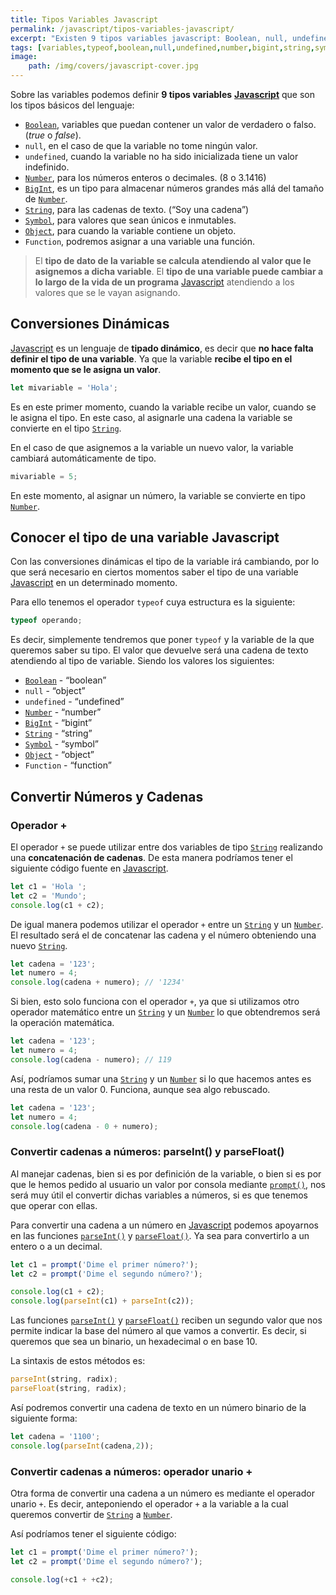 ```yaml
---
title: Tipos Variables Javascript
permalink: /javascript/tipos-variables-javascript/
excerpt: "Existen 9 tipos variables javascript: Boolean, null, undefined, Number, BigInt, String, Symbol, Object y Function."
tags: [variables,typeof,boolean,null,undefined,number,bigint,string,symbol,object,function]
image:
	path: /img/covers/javascript-cover.jpg
---
```


Sobre las variables podemos definir **9 tipos variables** [**Javascript**](https://www.manualweb.net/javascript/) que son los tipos básicos del lenguaje:

- [`Boolean`](https://www.w3api.com/Javascript/Boolean/), variables que puedan contener un valor de verdadero o falso. (_true_ o _false_).
- `null`, en el caso de que la variable no tome ningún valor.
- `undefined`, cuando la variable no ha sido inicializada tiene un valor indefinido.
- [`Number`](https://www.w3api.com/Javascript/Number/), para los números enteros o decimales. (8 o 3.1416)
- [`BigInt`](https://www.w3api.com/Javascript/BigInt/),  es un tipo para almacenar números grandes más allá del tamaño de [`Number`](https://www.w3api.com/Javascript/Number/).
- [`String`](http://www.w3api.com/Javascript/String/), para las cadenas de texto. (“Soy una cadena”)
- [`Symbol`](https://www.w3api.com/Javascript/Symbol/), para valores que sean únicos e inmutables.
- [`Object`](https://www.w3api.com/Javascript/Object/), para cuando la variable contiene un objeto.
- `Function`, podremos asignar a una variable una función.

> El **tipo de dato de la variable se calcula atendiendo al valor que le asignemos a dicha variable**. El **tipo de una variable puede cambiar a lo largo de la vida de un programa** [Javascript](https://www.manualweb.net/javascript/) atendiendo a los valores que se le vayan asignando.


## Conversiones Dinámicas


[Javascript](https://www.manualweb.net/javascript/) es un lenguaje de **tipado dinámico**, es decir que **no hace falta definir el tipo de una variable**. Ya que la variable **recibe el tipo en el momento que se le asigna un valor**.


```javascript
let mivariable = 'Hola';
```


Es en este primer momento, cuando la variable recibe un valor, cuando se le asigna el tipo. En este caso, al asignarle una cadena la variable se convierte en el tipo [`String`](http://www.w3api.com/Javascript/String/).


En el caso de que asignemos a la variable un nuevo valor, la variable cambiará automáticamente de tipo.


```javascript
mivariable = 5;
```


En este momento, al asignar un número, la variable se convierte en tipo [`Number`](https://www.w3api.com/Javascript/Number/).


## Conocer el tipo de una variable Javascript


Con las conversiones dinámicas el tipo de la variable irá cambiando, por lo que será necesario en ciertos momentos saber el tipo de una variable [Javascript](https://www.manualweb.net/javascript/) en un determinado momento.


Para ello tenemos el operador `typeof` cuya estructura es la siguiente:


```javascript
typeof operando;
```


Es decir, simplemente tendremos que poner `typeof` y la variable de la que queremos saber su tipo. El valor que devuelve será una cadena de texto atendiendo al tipo de variable. Siendo los valores los siguientes:

- [`Boolean`](https://www.w3api.com/Javascript/Boolean/) - “boolean”
- `null` - “object”
- `undefined` - “undefined”
- [`Number`](https://www.w3api.com/Javascript/Number/) - “number”
- [`BigInt`](https://www.w3api.com/Javascript/BigInt/) - “bigint”
- [`String`](http://www.w3api.com/Javascript/String/) -  “string”
- [`Symbol`](https://www.w3api.com/Javascript/Symbol/) - “symbol”
- [`Object`](https://www.w3api.com/Javascript/Object/) - “object”
- `Function` - “function”

## Convertir Números y Cadenas


### Operador +


El operador `+` se puede utilizar entre dos variables de tipo [`String`](http://www.w3api.com/Javascript/String/) realizando una **concatenación de cadenas**. De esta manera podríamos tener el siguiente código fuente en [Javascript](https://www.manualweb.net/javascript/).


```javascript
let c1 = 'Hola ';
let c2 = 'Mundo';
console.log(c1 + c2);
```


De igual manera podemos utilizar el operador `+` entre un [`String`](http://www.w3api.com/Javascript/String/) y un [`Number`](https://www.w3api.com/Javascript/Number/). El resultado será el de concatenar las cadena y el número obteniendo una nuevo [`String`](http://www.w3api.com/Javascript/String/).


```javascript
let cadena = '123';
let numero = 4;
console.log(cadena + numero); // '1234'
```


Si bien, esto solo funciona con el operador `+`, ya que si utilizamos otro operador matemático entre un [`String`](http://www.w3api.com/Javascript/String/) y un [`Number`](https://www.w3api.com/Javascript/Number/) lo que obtendremos será la operación matemática.


```javascript
let cadena = '123';
let numero = 4;
console.log(cadena - numero); // 119
```


Así, podríamos sumar una [`String`](http://www.w3api.com/Javascript/String/) y un [`Number`](https://www.w3api.com/Javascript/Number/) si lo que hacemos antes es una resta de un valor 0. Funciona, aunque sea algo rebuscado.


```javascript
let cadena = '123';
let numero = 4;
console.log(cadena - 0 + numero);
```


### Convertir cadenas a números: parseInt() y parseFloat()


Al manejar cadenas, bien si es por definición de la variable, o bien si es por que le hemos pedido al usuario un valor por consola mediante [`prompt()`](https://www.w3api.com/DOM/Window/prompt/), nos será muy útil el convertir dichas variables a números, si es que tenemos que operar con ellas.


Para convertir una cadena a un número en [Javascript](https://www.manualweb.net/javascript/) podemos apoyarnos en las funciones [`parseInt()`](https://w3api.com/Javascript/Number/parseInt/) y [`parseFloat()`](https://w3api.com/Javascript/Number/parseFloat). Ya sea para convertirlo a un entero o a un decimal.


```javascript
let c1 = prompt('Dime el primer número?');
let c2 = prompt('Dime el segundo número?');

console.log(c1 + c2);
console.log(parseInt(c1) + parseInt(c2));
```


Las funciones [`parseInt()`](https://w3api.com/Javascript/Number/parseInt/) y [`parseFloat()`](https://w3api.com/Javascript/Number/parseFloat) reciben un segundo valor que nos permite indicar la base del número al que vamos a convertir. Es decir, si queremos que sea un binario, un hexadecimal o en base 10.


La sintaxis de estos métodos es:


```javascript
parseInt(string, radix);
parseFloat(string, radix);
```


Así podremos convertir una cadena de texto en un número binario de la siguiente forma:


```javascript
let cadena = '1100';
console.log(parseInt(cadena,2));
```


### Convertir cadenas a números: operador unario +


Otra forma de convertir una cadena a un número es mediante el operador unario `+`. Es decir, anteponiendo el operador `+` a la variable a la cual queremos convertir de [`String`](http://www.w3api.com/Javascript/String/) a [`Number`](https://www.w3api.com/Javascript/Number/).


Así podríamos tener el siguiente código:


```javascript
let c1 = prompt('Dime el primer número?');
let c2 = prompt('Dime el segundo número?');

console.log(+c1 + +c2);
```


